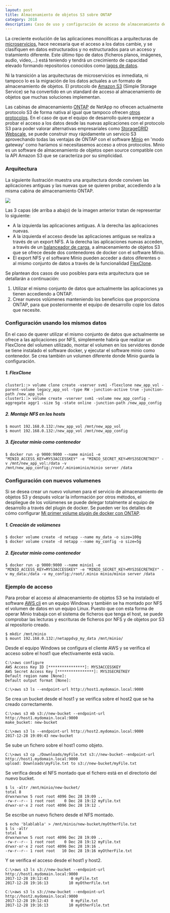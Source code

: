```yaml
---
layout: post
title: Almacenamiento de objetos S3 sobre ONTAP
category: 2018
description: Caso de uso y configuración de acceso de almacenamiento de objetos S3 sobre las cabinas de NetApp ONTAP usando el software open source Minio.
---
```


La creciente evolución de las aplicaciones monolíticas a arquitecturas de [microservicios](https://en.wikipedia.org/wiki/Microservices), hace necesaria que el acceso a los datos cambie, y se clasifiquen en datos estructurados y no estructurados para un acceso y tratamiento diferente. Este último tipo de datos (ficheros planos, imágenes, audio, video,...) está teniendo y tendrá un crecimiento de capacidad elevado formando repositorios conocidos como [lagos de datos](https://en.wikipedia.org/wiki/Data_lake).

Ni la transición a las arquitecturas de microservicios es inmediata, ni tampoco lo es la migración de los datos actuales a un formato de almacenamiento de objetos. El protocolo de [Amazon S3](https://aws.amazon.com/s3/) (Simple Storage Service) se ha convertido en un standard de acceso al almacenamiento de objetos que muchas soluciones implementan.

Las cabinas de almacenamiento [ONTAP](https://www.netapp.com/us/products/data-management-software/ontap.aspx) de NetApp no ofrecen actualmente protocolo S3 de forma nativa al igual que tampoco ofrecen [otros protocolos](https://en.wikipedia.org/wiki/List_of_file_transfer_protocols). En el caso de que el equipo de desarrollo quiera empezar a probar el acceso a los datos desde las nuevas aplicaciones con el protocolo S3 para poder valorar alternativas empresariales como [StorageGRID Webscale](https://www.netapp.com/us/products/data-management-software/object-storage-grid-sds.aspx), se puede construir muy rápidamente un servicio S3 aprovechando todas las ventajas de ONTAP con el software [Minio](https://minio.io/) en 'modo gateway' como haríamos si necesitasemos acceso a otros protocolos. Minio es un software de almacenamiento de objetos open source compatible con la API Amazon S3 que se caracteriza por su simplicidad.

### Arquitectura

La siguiente ilustración muestra una arquitectura donde conviven las aplicaciones antiguas y las nuevas que se quieren probar, accediendo a la misma cabina de almacenamiento ONTAP.

![]({{site.baseurl}}/assets/img/Almacenamiento-de-objetos-S3-en-netapp-ontap-001.png)

Las 3 capas (de arriba a abajo) de la imagen anterior tratan de representar lo siguiente: 
* A la izquierda las aplicaciones antiguas. A la derecha las aplicaciones nuevas.
* A la izquierda el acceso desde las aplicaciones antiguas se realiza a través de un export NFS. A la derecha las aplicaciones nuevas acceden, a través de un [balanceador de carga](https://en.wikipedia.org/wiki/Load_balancing_(computing)), a almacenamiento de objetos S3 que se ofrece desde dos contenedores de docker con el software Minio.
* El export NFS y el software Minio pueden acceder a datos diferentes o al mismo conjunto de datos a través de la funcionalidad [FlexClone](http://community.netapp.com/t5/Tech-OnTap-Articles/Back-to-Basics-FlexClone/ta-p/84874).

Se plantean dos casos de uso posibles para esta arquitectura que se detallarán a continuación:
1. Utilizar el mismo conjunto de datos que actualmente las aplicaciones ya tienen accediendo a ONTAP.
2. Crear nuevos volúmenes manteniendo los beneficios que proporciona ONTAP, para que posteriormente el equipo de desarrollo copie los datos que necesite.

### Configuración usando los mismos datos

En el caso de querer utilizar el mismo conjunto de datos que actualmente se ofrece a las aplicaciones por NFS, simplemente habría que realizar un FlexClone del voĺumen utilizado, montar el volumen en los servidores donde se tiene instalado el software docker, y ejecutar el software minio como contenedor. Se crea también un volumen diferente donde Minio guarda la configuración.

##### 1. FlexClone

```shell
cluster1::> volume clone create -vserver svm1 -flexclone new_app_vol -parent-volume legacy_app_vol -type RW -junction-active true -junction-path /new_app_vol
cluster1::> volume create -vserver svm1 -volume new_app_config -aggregate aggr1 -size 5g -state online -junction-path /new_app_config
```

##### 2. Montaje NFS en los hosts

```shell
$ mount 192.168.0.132:/new_app_vol /mnt/new_app_vol
$ mount 192.168.0.132:/new_app_vol /mnt/new_app_config
```

##### 3. Ejecutar minio como contenedor

```shell
$ docker run -p 9000:9000 --name minio1 -e "MINIO_ACCESS_KEY=MYS3ACCESSKEY" -e "MINIO_SECRET_KEY=MYS3SECRETKEY" -v /mnt/new_app_vol:/data -v /mnt/new_app_config:/root/.miniominio/minio server /data
```

### Configuración con nuevos volumenes

Si se desea crear un nuevo volumen para el servicio de almacenamiento de objetos S3 y después volcar la información por otros métodos, el despliegue de los volúmenes se puede delegar totalmente al equipo de desarrollo a través del plugin de docker. Se pueden ver los detalles de cómo configurar [Mi primer volume plugin de docker con ONTAP]({{site.baseurl}}/2017/12/26/Mi-primer-volume-plugin-de-docker-con-ontap.html).

##### 1. Creación de volúmenes

```shell
$ docker volume create -d netapp --name my_data -o size=100g
$ docker volume create -d netapp --name my_config -o size=5g
```

##### 2. Ejecutar minio como contenedor

```shell
$ docker run -p 9000:9000 --name minio1 -e "MINIO_ACCESS_KEY=MYS3ACCESSKEY" -e "MINIO_SECRET_KEY=MYS3SECRETKEY" -v my_data:/data -v my_config:/root/.minio minio/minio server /data
```

### Ejemplo de acceso

Para probar el acceso al almacenamiento de objetos S3 se ha instalado el software [AWS cli](https://aws.amazon.com/cli/) en un equipo Windows y también se ha montado por NFS el volumen de datos en un equipo Linux. Puesto que con esta forma de operar Minio trabaja con el sistema de ficheros que tenga el host, se puede comprobar las lecturas y escrituras de ficheros por NFS y de objetos por S3 al repositorio creado.

```shell
$ mkdir /mnt/minio
$ mount 192.168.0.132:/netappdvp_my_data /mnt/minio/
```

Desde el equipo Windows se configura el cliente AWS y se verifica el acceso sobre el host1 que efectivamente está vacío.

```posh
C:\>aws configure
AWS Access Key ID [****************]: MYS3ACCESSKEY
AWS Secret Access Key [****************]: MYS3SECRETKEY
Default region name [None]:
Default output format [None]:

C:\>aws s3 ls --endpoint-url http://host1.mydomain.local:9000

```

Se crea un bucket desde el host1 y se verifica sobre el host2 que se ha creado correctamente.

```posh
C:\>aws s3 mb s3://new-bucket --endpoint-url http://host1.mydomain.local:9000
make_bucket: new-bucket

C:\>aws s3 ls --endpoint-url http://host2.mydomain.local:9000
2017-12-28 19:09:43 new-bucket
```

Se sube un fichero sobre el host1 como objeto.

```posh
C:\>aws s3 cp ./Downloads/myFile.txt s3://new-bucket--endpoint-url http://host1.mydomain.local:9000
upload: Downloads\myFile.txt to s3://new-bucket/myFile.txt
```

Se verifica desde el NFS montado que el fichero está en el directorio del nuevo bucket.

```shell
$ ls -altr /mnt/minio/new-bucket/
total 8
drwxrwxrwx 5 root root 4096 Dec 28 19:09 ..
-rw-r--r-- 1 root root    0 Dec 28 19:12 myFile.txt
drwxr-xr-x 2 root root 4096 Dec 28 19:12 .
```

Se escribe un nuevo fichero desde el NFS montado.

```posh
$ echo 'blablabla' > /mnt/minio/new-bucket/myOtherFile.txt
$ ls -altr
total 8
drwxrwxrwx 5 root root 4096 Dec 28 19:09 ..
-rw-r--r-- 1 root root    0 Dec 28 19:12 myFile.txt
drwxr-xr-x 2 root root 4096 Dec 28 19:16 .
-rw-r--r-- 1 root root   10 Dec 28 19:16 myOtherFile.txt
```

Y se verifica el acceso desde el host1 y host2.

```posh
C:\>aws s3 ls s3://new-bucket --endpoint-url http://host1.mydomain.local:9000
2017-12-28 19:12:43          0 myFile.txt
2017-12-28 19:16:13         10 myOtherFile.txt

C:\>aws s3 ls s3://new-bucket --endpoint-url http://host2.mydomain.local:9000
2017-12-28 19:12:43          0 myFile.txt
2017-12-28 19:16:13         10 myOtherFile.txt
```
